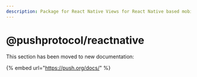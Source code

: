 ```yaml
---
description: Package for React Native Views for React Native based mobile apps.
---
```


# @pushprotocol/reactnative

This section has been moved to new documentation:

{% embed url="https://push.org/docs/" %}
